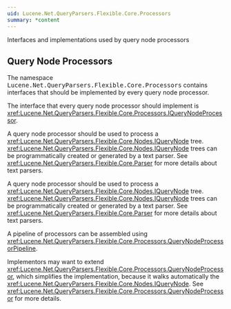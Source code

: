 ```yaml
---
uid: Lucene.Net.QueryParsers.Flexible.Core.Processors
summary: *content
---
```


<!--
 Licensed to the Apache Software Foundation (ASF) under one or more
 contributor license agreements.  See the NOTICE file distributed with
 this work for additional information regarding copyright ownership.
 The ASF licenses this file to You under the Apache License, Version 2.0
 (the "License"); you may not use this file except in compliance with
 the License.  You may obtain a copy of the License at

     http://www.apache.org/licenses/LICENSE-2.0

 Unless required by applicable law or agreed to in writing, software
 distributed under the License is distributed on an "AS IS" BASIS,
 WITHOUT WARRANTIES OR CONDITIONS OF ANY KIND, either express or implied.
 See the License for the specific language governing permissions and
 limitations under the License.
-->


Interfaces and implementations used by query node processors

## Query Node Processors

The namespace <tt>Lucene.Net.QueryParsers.Flexible.Core.Processors</tt> contains interfaces that should be implemented by every query node processor. 

The interface that every query node processor should implement is <xref:Lucene.Net.QueryParsers.Flexible.Core.Processors.IQueryNodeProcessor>. 

A query node processor should be used to process a <xref:Lucene.Net.QueryParsers.Flexible.Core.Nodes.IQueryNode> tree. <xref:Lucene.Net.QueryParsers.Flexible.Core.Nodes.IQueryNode> trees can be programmatically created or generated by a text parser. See <xref:Lucene.Net.QueryParsers.Flexible.Core.Parser> for more details about text parsers. 

A query node processor should be used to process a <xref:Lucene.Net.QueryParsers.Flexible.Core.Nodes.IQueryNode> tree. <xref:Lucene.Net.QueryParsers.Flexible.Core.Nodes.IQueryNode> trees can be programmatically created or generated by a text parser. See <xref:Lucene.Net.QueryParsers.Flexible.Core.Parser> for more details about text parsers. 

A pipeline of processors can be assembled using <xref:Lucene.Net.QueryParsers.Flexible.Core.Processors.QueryNodeProcessorPipeline>. 

Implementors may want to extend <xref:Lucene.Net.QueryParsers.Flexible.Core.Processors.QueryNodeProcessor>, which simplifies the implementation, because it walks automatically the <xref:Lucene.Net.QueryParsers.Flexible.Core.Nodes.IQueryNode>. See <xref:Lucene.Net.QueryParsers.Flexible.Core.Processors.QueryNodeProcessor> for more details. 